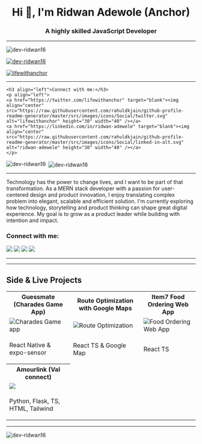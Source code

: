 <h1 align="center">Hi 👋, I'm Ridwan Adewole (Anchor)</h1>
<h3 align="center">A highly skilled JavaScript Developer</h3>

---

<p align="left"> <img src="https://komarev.com/ghpvc/?username=dev-ridwan16&label=Profile%20views&color=0e75b6&style=flat" alt="dev-ridwan16" /> </p>

<p align="left"> <a href="https://github.com/ryo-ma/github-profile-trophy"><img src="https://github-profile-trophy.vercel.app/?username=dev-ridwan16" alt="dev-ridwan16" /></a> </p>

<p align="left"> <a href="https://twitter.com/lifewithanchor" target="blank"><img src="https://img.shields.io/twitter/follow/lifewithanchor?logo=twitter&style=for-the-badge" alt="lifewithanchor" /></a> </p>

---

	<h3 align="left">Connect with me:</h3>
	<p align="left">
	<a href="https://twitter.com/lifewithanchor" target="blank"><img align="center" src="https://raw.githubusercontent.com/rahuldkjain/github-profile-readme-generator/master/src/images/icons/Social/twitter.svg" alt="lifewithanchor" height="30" width="40" /></a>
	<a href="https://linkedin.com/in/ridwan-adewole" target="blank"><img align="center" src="https://raw.githubusercontent.com/rahuldkjain/github-profile-readme-generator/master/src/images/icons/Social/linked-in-alt.svg" alt="ridwan-adewole" height="30" width="40" /></a>
	</p>

<p><img align="left" src="https://github-readme-stats.vercel.app/api/top-langs?username=dev-ridwan16&show_icons=true&locale=en&layout=compact" alt="dev-ridwan16" /></p>

<p>&nbsp;<img align="center" src="https://github-readme-stats.vercel.app/api?username=dev-ridwan16&show_icons=true&locale=en" alt="dev-ridwan16" /></p>

---
Technology has the power to change lives, and I want to be part of that transformation. As a MERN stack developer with a passion for user-centered design and product innovation, I enjoy translating complex problem into elegant, scalable and efficient solution. I'm currently exploring how technology, storytelling and product thinking can shape great digital experience. My goal is to grow as a product leader while building with intention and impact.

<h3 align="left">Connect with me:</h3>

[![](https://img.shields.io/badge/Medium-12100E?style=for-the-badge&logo=medium&logoColor=white)](https://medium.com/@devridwan1) [![](https://img.shields.io/badge/twitter-12100E?style=for-the-badge&logo=twitter&logoColor=white)](https://twitter.com/lifewithanchor) [![](https://img.shields.io/badge/youtube-12100E?style=for-the-badge&logo=youtube&logoColor=white)](https://www.youtube.com/channel/UCO_ydm-DWmWzxNY9-QecpOg) [![](https://img.shields.io/badge/instagram-12100E?style=for-the-badge&logo=instagram&logoColor=white)](https://instagram.com/lifewith.anchor)

---
---

## Side & Live Projects

<table>
	<tbody width="100%">
	<tr>
			<th>Guessmate (Charades Game App)</th>	
			<th>Route Optimization with Google Maps</th>	
			<th>Item7 Food Ordering Web App</th>
		</tr>
		<tr>
			<td>
				<img src="https://media1.giphy.com/media/v1.Y2lkPTc5MGI3NjExN2RxZnJ3ZnQxMDkxbDhxZmoxcmphajEyY2p4NDBnMmo4eXVxdmluOSZlcD12MV9pbnRlcm5hbF9naWZfYnlfaWQmY3Q9Zw/AzKyQKf1BWtjlfHjTV/giphy.gif" alt="Charades Game app"></img>
			</td>
			<td>
			<img src="https://media0.giphy.com/media/v1.Y2lkPTc5MGI3NjExMml5M25iNmVnaXEzcHZ5eTk1eDU4NmV0djJvZ3l6cm55cGVuMzFzMyZlcD12MV9pbnRlcm5hbF9naWZfYnlfaWQmY3Q9Zw/jYCO72HHfSyWfFelzB/giphy.gif" alt="Route Optimization"></img>
			</td>
						<td>
			<img src="https://media4.giphy.com/media/v1.Y2lkPTc5MGI3NjExejAwY29tdzBhd3BmeXZraDNnN2pnajExMmhpbWl4bWkxZnZqMjJ6diZlcD12MV9pbnRlcm5hbF9naWZfYnlfaWQmY3Q9Zw/Jab60ugJkiAVTfT2eW/giphy.gif" alt="Food Ordering Web App"></img>
			</td>
		</tr>
		<tr>
			<td>
				<p>React Native & expo-sensor</p>
			</td>
			<td>
				<p>React TS & Google Map</p>
			</td>
			<td>
				<p>React TS</p>
			</td>
		</tr>
		<tr>
			<th>Amourlink (Val connect)</th>	
		</tr>
		<tr>
			<td>
				<img src="https://media0.giphy.com/media/v1.Y2lkPTc5MGI3NjExaXlqMjllY2wwdDd6ZjNmaW5tbXowc2x5N2J2ajZqcHRpbmt5cThnNCZlcD12MV9pbnRlcm5hbF9naWZfYnlfaWQmY3Q9Zw/lkpiUZZ9mL0ldIHgiU/giphy.gif"></img>
			</td>
		</tr>
		<tr>
			<td>
				<p>Python, Flask, TS, HTML, Tailwind</p>
			</td>
		</tr>
	</tbody>
</table>

---

<p><img align="center" src="https://github-readme-streak-stats.herokuapp.com/?user=dev-ridwan16&" alt="dev-ridwan16" /></p>
